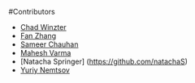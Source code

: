 #Contributors

* [Chad Winzter](https://github.com/arbitrarytech)
* [Fan Zhang](https://github.com/zhangfan2012fall)
* [Sameer Chauhan](https://github.com/schauhan19)
* [Mahesh Varma](https://github.com/varmamahesh)
* [Natacha Springer] (https://github.com/natachaS)
* [Yuriy Nemtsov](https://github.com/nemtsov)
